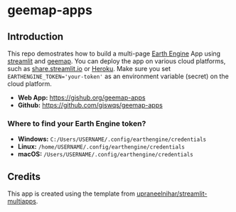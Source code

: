 # geemap-apps

## Introduction

This repo demostrates how to build a multi-page [Earth Engine](https://earthengine.google.com) App using [streamlit](https://streamlit.io) and [geemap](https://geemap.org). You can deploy the app on various cloud platforms, such as [share.streamlit.io](https://share.streamlit.io) or [Heroku](https://heroku.com). Make sure you set `EARTHENGINE_TOKEN='your-token'` as an environment variable (secret) on the cloud platform.

- **Web App:** <https://gishub.org/geemap-apps>
- **Github:** <https://github.com/giswqs/geemap-apps>

### Where to find your Earth Engine token?

- **Windows:** `C:/Users/USERNAME/.config/earthengine/credentials`
- **Linux:** `/home/USERNAME/.config/earthengine/credentials`
- **macOS:** `/Users/USERNAME/.config/earthengine/credentials`

## Credits

This app is created using the template from [upraneelnihar/streamlit-multiapps](https://github.com/upraneelnihar/streamlit-multiapps).
 
 
